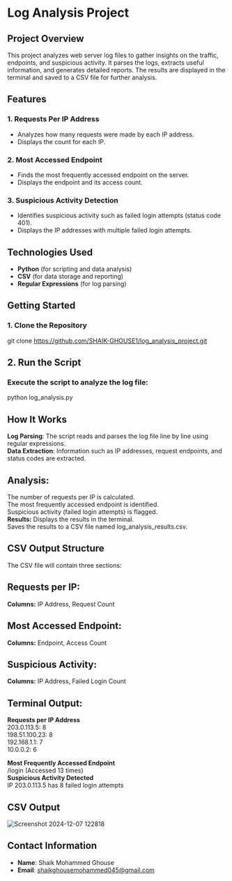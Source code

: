 # **Log Analysis Project**

## **Project Overview**
This project analyzes web server log files to gather insights on the traffic, endpoints, and suspicious activity. It parses the logs, extracts useful information, and generates detailed reports. The results are displayed in the terminal and saved to a CSV file for further analysis.

## **Features**
### **1. Requests Per IP Address**
- Analyzes how many requests were made by each IP address.
- Displays the count for each IP.

### **2. Most Accessed Endpoint**
- Finds the most frequently accessed endpoint on the server.
- Displays the endpoint and its access count.

### **3. Suspicious Activity Detection**
- Identifies suspicious activity such as failed login attempts (status code 401).
- Displays the IP addresses with multiple failed login attempts.

## **Technologies Used**
- **Python** (for scripting and data analysis)
- **CSV** (for data storage and reporting)
- **Regular Expressions** (for log parsing)


## **Getting Started**
### **1. Clone the Repository**
git clone https://github.com/SHAIK-GHOUSE1/log_analysis_project.git
## **2. Run the Script**
### Execute the script to analyze the log file:
python log_analysis.py

## **How It Works**
**Log Parsing**: The script reads and parses the log file line by line using regular expressions.</br>
**Data Extraction**: Information such as IP addresses, request endpoints, and status codes are extracted.
## **Analysis:**
The number of requests per IP is calculated.</br>
The most frequently accessed endpoint is identified.</br>
Suspicious activity (failed login attempts) is flagged.</br>
**Results:**
Displays the results in the terminal.</br>
Saves the results to a CSV file named log_analysis_results.csv.</br>
 ## CSV Output Structure
The CSV file will contain three sections:

## Requests per IP:</br>
**Columns:** IP Address, Request Count
## Most Accessed Endpoint:</br>
**Columns:** Endpoint, Access Count
 ## Suspicious Activity:</br>
**Columns:** IP Address, Failed Login Count</br>

## Terminal Output:</br>
**Requests per IP Address**</br>
203.0.113.5: 8</br>
198.51.100.23: 8</br>
192.168.1.1: 7</br>
10.0.0.2: 6</br>

**Most Frequently Accessed Endpoint**</br>
/login (Accessed 13 times)</br>
**Suspicious Activity Detected**</br>
IP 203.0.113.5 has 8 failed login attempts</br>
## CSV Output
![Screenshot 2024-12-07 122818](https://github.com/user-attachments/assets/e42eaea3-e652-49c1-9067-9c486925fa3b)
## **Contact Information**
- **Name**: Shaik Mohammed Ghouse
- **Email**: shaikghousemohammed045@gmail.com

